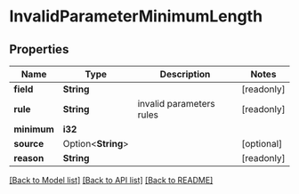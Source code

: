# InvalidParameterMinimumLength

## Properties

Name | Type | Description | Notes
------------ | ------------- | ------------- | -------------
**field** | **String** |  | [readonly]
**rule** | **String** | invalid parameters rules | [readonly]
**minimum** | **i32** |  | 
**source** | Option<**String**> |  | [optional]
**reason** | **String** |  | [readonly]

[[Back to Model list]](../README.md#documentation-for-models) [[Back to API list]](../README.md#documentation-for-api-endpoints) [[Back to README]](../README.md)


